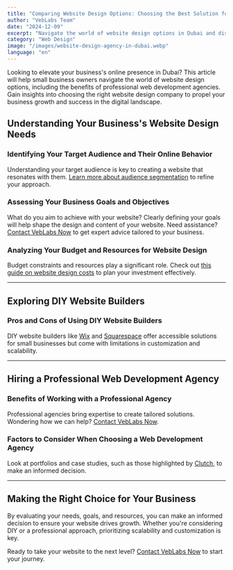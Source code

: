 ```yaml
---
title: "Comparing Website Design Options: Choosing the Best Solution for Your Business in Dubai"
author: "VebLabs Team"
date: "2024-12-09"
excerpt: "Navigate the world of website design options in Dubai and discover whether DIY platforms or professional web development agencies are the right fit for your business."
category: "Web Design"
image: "/images/website-design-agency-in-dubai.webp"
language: "en"
---
```


Looking to elevate your business's online presence in Dubai? This article will help small business owners navigate the world of website design options, including the benefits of professional web development agencies. Gain insights into choosing the right website design company to propel your business growth and success in the digital landscape.

## Understanding Your Business's Website Design Needs

### Identifying Your Target Audience and Their Online Behavior

Understanding your target audience is key to creating a website that resonates with them. [Learn more about audience segmentation](https://www.hubspot.com/marketing-statistics) to refine your approach.  

### Assessing Your Business Goals and Objectives

What do you aim to achieve with your website? Clearly defining your goals will help shape the design and content of your website. Need assistance? [Contact VebLabs Now](/get-in-touch) to get expert advice tailored to your business.

### Analyzing Your Budget and Resources for Website Design

Budget constraints and resources play a significant role. Check out [this guide on website design costs](https://www.webfx.com/web-design/pricing/) to plan your investment effectively.

---

## Exploring DIY Website Builders

### Pros and Cons of Using DIY Website Builders

DIY website builders like [Wix](https://www.wix.com/) and [Squarespace](https://www.squarespace.com/) offer accessible solutions for small businesses but come with limitations in customization and scalability.  

---

## Hiring a Professional Web Development Agency

### Benefits of Working with a Professional Agency

Professional agencies bring expertise to create tailored solutions. Wondering how we can help? [Contact VebLabs Now](/get-in-touch).

### Factors to Consider When Choosing a Web Development Agency

Look at portfolios and case studies, such as those highlighted by [Clutch](https://clutch.co/), to make an informed decision.

---

## Making the Right Choice for Your Business

By evaluating your needs, goals, and resources, you can make an informed decision to ensure your website drives growth. Whether you're considering DIY or a professional approach, prioritizing scalability and customization is key.  

Ready to take your website to the next level? [Contact VebLabs Now](/get-in-touch) to start your journey.